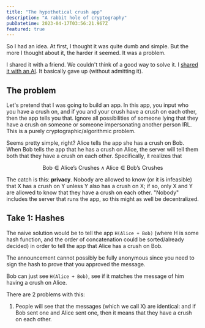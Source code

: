 ```yaml
---
title: "The hypothetical crush app"
description: "A rabbit hole of cryptography"
pubDatetime: 2023-04-17T03:56:21.967Z
featured: true
---
```


So I had an idea. At first, I thought it was quite dumb and simple. But the more I thought about it, the harder it seemed. It was a problem.

I shared it with a friend. We couldn't think of a good way to solve it. I [shared it with an AI](https://shareg.pt/EowiFo3). It basically gave up (without admitting it).

## The problem

Let's pretend that I was going to build an app. In this app, you input who you have a crush on, and if you and your crush have a crush on each other, then the app tells you that. Ignore all possibilities of someone lying that they have a crush on someone or someone impersonating another person IRL. This is a purely cryptographic/algorithmic problem.

Seems pretty simple, right? Alice tells the app she has a crush on Bob. When Bob tells the app that he has a crush on Alice, the server will tell them both that they have a crush on each other. Specifically, it realizes that

$$
\text{Bob} \in \text{Alice's Crushes} \land \text{Alice} \in \text{Bob's Crushes}
$$

The catch is this: **privacy**. Nobody are allowed to know (or it is infeasible) that X has a crush on Y unless Y also has a crush on X; if so, only X and Y are allowed to know that they have a crush on each other. "Nobody" includes the server that runs the app, so this might as well be decentralized.

## Take 1: Hashes

The naive solution would be to tell the app `H(Alice + Bob)` (where H is some hash function, and the order of concatenation could be sorted/already decided) in order to tell the app that Alice has a crush on Bob.

The announcement cannot possibly be fully anonymous since you need to sign the hash to prove that you approved the message.

Bob can just see `H(Alice + Bob)`, see if it matches the message of him having a crush on Alice.

There are 2 problems with this:

1. People will see that the messages (which we call X) are identical: and if Bob sent one and Alice sent one, then it means that they have a crush on each other.
